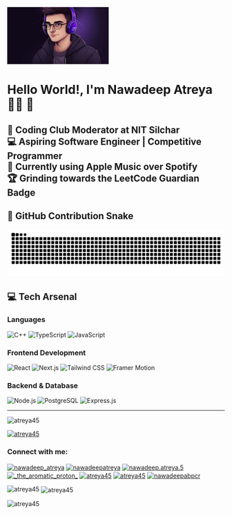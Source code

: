 <img src="GithubBanner.jpg" alt="GitHub Banner" /> 

# Hello World!, I'm Nawadeep Atreya 👋🏼 🚀  
🎯 Coding Club Moderator at NIT Silchar  
💻 Aspiring Software Engineer | Competitive Programmer  
🎵 Currently using **Apple Music over Spotify**  
🏆 Grinding towards the **LeetCode Guardian Badge**  
---
## 🐍 GitHub Contribution Snake  
<picture> 
  <source media="(prefers-color-scheme: dark)" srcset="https://raw.githubusercontent.com/Atreya45/Atreya45/output/github-snake-dark.svg" /> 
  <source media="(prefers-color-scheme: light)" srcset="https://raw.githubusercontent.com/Atreya45/Atreya45/output/github-snake.svg" /> 
  <img alt="github-snake" src="https://raw.githubusercontent.com/Atreya45/Atreya45/output/github-snake.svg" /> 
</picture>


## 💻 Tech Arsenal

### Languages
![C++](https://img.shields.io/badge/C++-%2300599C.svg?style=for-the-badge&logo=c%2B%2B&logoColor=white) 
![TypeScript](https://img.shields.io/badge/typescript-%23007ACC.svg?style=for-the-badge&logo=typescript&logoColor=white) 
![JavaScript](https://img.shields.io/badge/javascript-%23F7DF1E.svg?style=for-the-badge&logo=javascript&logoColor=black)

### Frontend Development
![React](https://img.shields.io/badge/react-%2320232a.svg?style=for-the-badge&logo=react&logoColor=%2361DAFB) 
![Next.js](https://img.shields.io/badge/Next.js-black?style=for-the-badge&logo=next.js&logoColor=white) 
![Tailwind CSS](https://img.shields.io/badge/TailwindCSS-%2338B2AC.svg?style=for-the-badge&logo=tailwind-css&logoColor=white) 
![Framer Motion](https://img.shields.io/badge/Framer-black?style=for-the-badge&logo=framer&logoColor=blue)

### Backend & Database
![Node.js](https://img.shields.io/badge/node.js-6DA55F?style=for-the-badge&logo=node.js&logoColor=white) 
![PostgreSQL](https://img.shields.io/badge/PostgreSQL-%23316192.svg?style=for-the-badge&logo=postgresql&logoColor=white) 
![Express.js](https://img.shields.io/badge/Express.js-%23404d59.svg?style=for-the-badge&logo=express&logoColor=white)  

---


<p align="left"> <img src="https://komarev.com/ghpvc/?username=atreya45&label=Profile%20views&color=0e75b6&style=flat" alt="atreya45" /> </p>

<p align="left"> <a href="https://github.com/ryo-ma/github-profile-trophy"><img src="https://github-profile-trophy.vercel.app/?username=atreya45" alt="atreya45" /></a> </p>

<h3 align="left">Connect with me:</h3>
<p align="left">
<a href="https://twitter.com/nawadeep_atreya" target="blank"><img align="center" src="https://raw.githubusercontent.com/rahuldkjain/github-profile-readme-generator/master/src/images/icons/Social/twitter.svg" alt="nawadeep_atreya" height="30" width="40" /></a>
<a href="https://linkedin.com/in/nawadeepatreya" target="blank"><img align="center" src="https://raw.githubusercontent.com/rahuldkjain/github-profile-readme-generator/master/src/images/icons/Social/linked-in-alt.svg" alt="nawadeepatreya" height="30" width="40" /></a>
<a href="https://fb.com/nawadeep.atreya.5" target="blank"><img align="center" src="https://raw.githubusercontent.com/rahuldkjain/github-profile-readme-generator/master/src/images/icons/Social/facebook.svg" alt="nawadeep.atreya.5" height="30" width="40" /></a>
<a href="https://instagram.com/_the_aromatic_proton_" target="blank"><img align="center" src="https://raw.githubusercontent.com/rahuldkjain/github-profile-readme-generator/master/src/images/icons/Social/instagram.svg" alt="_the_aromatic_proton_" height="30" width="40" /></a>
<a href="https://codeforces.com/profile/atreya45" target="blank"><img align="center" src="https://raw.githubusercontent.com/rahuldkjain/github-profile-readme-generator/master/src/images/icons/Social/codeforces.svg" alt="atreya45" height="30" width="40" /></a>
<a href="https://www.leetcode.com/atreya45" target="blank"><img align="center" src="https://raw.githubusercontent.com/rahuldkjain/github-profile-readme-generator/master/src/images/icons/Social/leet-code.svg" alt="atreya45" height="30" width="40" /></a>
<a href="https://auth.geeksforgeeks.org/user/nawadeepabpcr" target="blank"><img align="center" src="https://raw.githubusercontent.com/rahuldkjain/github-profile-readme-generator/master/src/images/icons/Social/geeks-for-geeks.svg" alt="nawadeepabpcr" height="30" width="40" /></a>
</p>

<p><img align="left" src="https://github-readme-stats.vercel.app/api/top-langs?username=atreya45&show_icons=true&locale=en&layout=compact" alt="atreya45" /></p>

<p>&nbsp;<img align="center" src="https://github-readme-stats.vercel.app/api?username=atreya45&show_icons=true&locale=en" alt="atreya45" /></p>

<p><img align="center" src="https://github-readme-streak-stats.herokuapp.com/?user=atreya45&" alt="atreya45" /></p>


